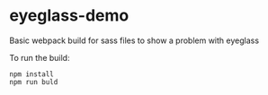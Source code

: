 # eyeglass-demo
Basic webpack build for sass files to show a problem with eyeglass

To run the build:

```
npm install
npm run buld
```
